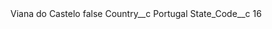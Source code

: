 <?xml version="1.0" encoding="UTF-8"?>
<CustomMetadata xmlns="http://soap.sforce.com/2006/04/metadata" xmlns:xsi="http://www.w3.org/2001/XMLSchema-instance" xmlns:xsd="http://www.w3.org/2001/XMLSchema">
    <label>Viana do Castelo</label>
    <protected>false</protected>
    <values>
        <field>Country__c</field>
        <value xsi:type="xsd:string">Portugal</value>
    </values>
    <values>
        <field>State_Code__c</field>
        <value xsi:type="xsd:string">16</value>
    </values>
</CustomMetadata>
